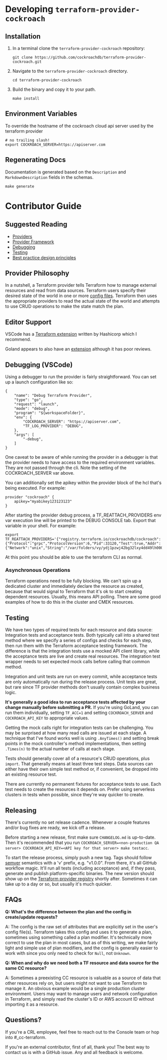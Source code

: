 # Developing `terraform-provider-cockroach`

## Installation

1. In a terminal clone the `terraform-provider-cockroach` repository:

    ~~~ shell
    git clone https://github.com/cockroachdb/terraform-provider-cockroach.git
    ~~~

1. Navigate to the `terraform-provider-cockroach` directory.

    ~~~ shell
    cd terraform-provider-cockroach
    ~~~

1. Build the binary and copy it to your path.

    ~~~ shell
    make install
    ~~~

## Environment Variables

To override the hostname of the cockroach cloud api server used by the
terraform provider

~~~shell
# no trailing slash!
export COCKROACH_SERVER=https://apiserver.com
~~~

## Regenerating Docs

Documentation is generated based on the `Description` and `MarkdownDescription` fields in the schemas.

~~~shell
make generate
~~~

# Contributor Guide

## Suggested Reading

- [Providers](https://developer.hashicorp.com/terraform/language/providers)
- [Provider Framework](https://developer.hashicorp.com/terraform/plugin/framework)
- [Debugging](https://developer.hashicorp.com/terraform/plugin/debugging)
- [Testing](https://developer.hashicorp.com/terraform/plugin/testing)
- [Best practice design principles](https://developer.hashicorp.com/terraform/plugin/best-practices/hashicorp-provider-design-principles)

## Provider Philosophy

In a nutshell, a Terraform provider tells Terraform how to manage external resources and read from data sources.
Terraform users specify their desired state of the world in one or more [config files](https://developer.hashicorp.com/terraform/language/syntax/configuration).
Terraform then uses the appropriate providers to read the actual state of the world and attempts to use CRUD operations
to make the state match the plan.

## Editor Support

VSCode has a
[Terraform extension](https://marketplace.visualstudio.com/items?itemName=HashiCorp.terraform)
written by Hashicorp which I recommend.

Goland appears to also have an
[extension](https://plugins.jetbrains.com/plugin/7808-terraform-and-hcl)
although it has poor reviews.

## Debugging (VSCode)

Using a debugger to run the provider is fairly straightforward.  You can set up
a launch configuration like so:

    {
        "name": "Debug Terraform Provider",
        "type": "go",
        "request": "launch",
        "mode": "debug",
        "program": "${workspaceFolder}",
        "env": {
            "COCKROACH_SERVER": "https://apiserver.com",
            "TF_LOG_PROVIDER": "DEBUG",
        },
        "args": [
            "-debug",
        ]
    }

One caveat to be aware of while running the provider in a debugger is that the
provider needs to have access to the required environment variables.  They are
not passed through the cli. Note the setting of the COCKROACH_SERVER
var above.

You can additionally set the apikey within the provider block of the hcl that's
being executed.  For example:

    provider "cockroach" {
        apikey="myabikey123123123"
    }

After starting the provider debug process, a TF_REATTACH_PROVIDERS env
var execution line will be printed to the DEBUG CONSOLE tab. Export that variable in your shell. For example:

    export TF_REATTACH_PROVIDERS='{"registry.terraform.io/cockroachdb/cockroach":{"Protocol":"grpc","ProtocolVersion":6,"Pid":33120,"Test":true,"Addr":{"Network":"unix","String":"/var/folders/vy/ydj1pzwj42bg32lxy4dd49lh0000gq/T/plugin3119263782"}}}'

At this point you should be able to use the terraform CLI as normal.

### Asynchronous Operations

Terraform operations need to be fully blocking. We can't spin up a dedicated cluster and immediately declare the
resource as created, because that would signal to Terraform that it's ok to start creating dependent resources. Usually,
this means API polling. There are some good examples of how to do this in the cluster and CMEK resources.

## Testing

We have two types of required tests for each resource and data source: Integration tests and acceptance tests. Both
typically call into a shared test method where we specify a series of configs and checks for each step, then run them
with the Terraform acceptance testing framework. The difference is that the integration tests use a mocked API client
library, while the acceptance tests are live and create real resources. The integration test wrapper needs to set
expected mock calls before calling that common method.

Integration and unit tests are run on every commit, while acceptance tests are only automatically run during the release
process. Unit tests are great, but rare since TF provider methods don't usually contain complex business logic.

**It's generally a good idea to run acceptance tests affected by your change manually before submitting a PR.** If
you're using GoLand, you can run them individually, setting `TF_ACC=1` and setting `COCKROACH_SERVER` and
`COCKROACH_API_KEY` to appropriate values.

Getting the mock calls right for integration tests can be challenging. You may be surprised at how many read calls are
issued at each stage. A technique that I've found works well is using `.AnyTimes()` and setting break points in the mock
controller's method implementations, then setting `.Times(n)` to the actual number of calls at each stage.

Tests should generally cover all of a resource's CRUD operations, plus `import`. That generally means at least three
test steps. Data sources can either have their own simple test method or, if convenient, be dropped into an existing
resource test.

There are currently no permanent fixtures for acceptance tests to use. Each test needs to create the resources it
depends on. Prefer using serverless clusters in tests when possible, since they're way quicker to create.

## Releasing

There's currently no set release cadence. Whenever a couple features and/or bug fixes are ready, we kick off a release.

Before starting a new release, first make sure `CHANGELOG.md` is up-to-date. Then it's recommended that you run
`COCKROACH_SERVER=<non-production QA server> COCKROACH_API_KEY=<API key for that server> make testacc`.

To start the release process, simply push a new tag. Tags should follow [semver](https://semver.org/) semantics with a
'v' prefix, e.g. "v1.0.0". From there, it's all GitHub workflow magic. It'll run all tests (including acceptance) and,
if they pass, generate and publish platform-specific binaries. The new version should show up on the [Terraform provider
registry](https://registry.terraform.io/providers/cockroachdb/cockroach/latest) shortly after. Sometimes it can take up
to a day or so, but usually it's much quicker.

## FAQs
**Q: What's the difference between the plan and the config in create/update requests?**

A: The config is the raw set of attributes that are explicitly set in the user's config file(s). Terraform takes this
config and uses it to generate a plan, sometimes using something called a plan modifier. It's technically more correct
to use the plan in most cases, but as of this writing, we make fairly light and simple use of plan modifiers, and the
config is generally easier to work with since you only need to check for `Null`, not `Unknown`.

**Q: When and why do we need both a TF resource and data source for the same CC resource?**

A: Sometimes a preexisting CC resource is valuable as a source of data that other resources rely on, but users might not
want to use Terraform to manage it. An obvious example would be a single production cluster environment. Users may want
to manage users and network configuration in Terraform, and simply read the cluster's ID or AWS account ID without
importing it as a resource.

## Questions?

If you're a CRL employee, feel free to reach out to the Console team or hop into #_cc-terraform.

If you're an external contributor, first of all, thank you! The best way to contact us is with a GitHub issue. Any and
all feedback is welcome.
